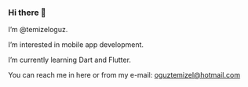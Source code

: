 ### Hi there 👋

 I’m @temizeloguz.

 I’m interested in mobile app development.
 
 I’m currently learning Dart and Flutter.
 
 You can reach me in here or from my e-mail: oguztemizel@hotmail.com



